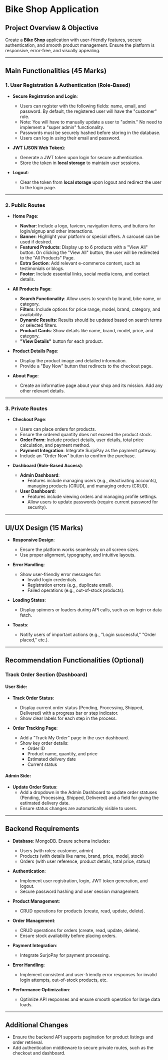 # Bike Shop Application

## Project Overview & Objective

Create a **Bike Shop** application with user-friendly features, secure authentication, and smooth product management. Ensure the platform is responsive, error-free, and visually appealing.

---

## Main Functionalities (45 Marks)

### 1. User Registration & Authentication (Role-Based)

- **Secure Registration and Login**:
  - Users can register with the following fields: name, email, and password. By default, the registered user will have the "customer" role.
  - Note: You will have to manually update a user to "admin." No need to implement a "super admin" functionality.
  - Passwords must be securely hashed before storing in the database.
  - Users can log in using their email and password.

- **JWT (JSON Web Token)**:
  - Generate a JWT token upon login for secure authentication.
  - Store the token in **local storage** to maintain user sessions.

- **Logout**:
  - Clear the token from **local storage** upon logout and redirect the user to the login page.

---

### 2. Public Routes

- **Home Page**:
  - **Navbar**: Include a logo, favicon, navigation items, and buttons for login/signup and other interactions.
  - **Banner**: Highlight your platform or special offers. A carousel can be used if desired.
  - **Featured Products**: Display up to 6 products with a "View All" button. On clicking the "View All" button, the user will be redirected to the "All Products" Page.
  - **Extra Section**: Add relevant e-commerce content, such as testimonials or blogs.
  - **Footer**: Include essential links, social media icons, and contact details.

- **All Products Page**:
  - **Search Functionality**: Allow users to search by brand, bike name, or category.
  - **Filters**: Include options for price range, model, brand, category, and availability.
  - **Dynamic Results**: Results should be updated based on search terms or selected filters.
  - **Product Cards**: Show details like name, brand, model, price, and category.
  - **"View Details"** button for each product.

- **Product Details Page**:
  - Display the product image and detailed information.
  - Provide a "Buy Now" button that redirects to the checkout page.

- **About Page**:
  - Create an informative page about your shop and its mission. Add any other relevant details.

---

### 3. Private Routes

- **Checkout Page**:
  - Users can place orders for products.
  - Ensure the ordered quantity does not exceed the product stock.
  - **Order Form**: Include product details, user details, total price calculation, and payment method.
  - **Payment Integration**: Integrate SurjoPay as the payment gateway.
  - Include an "Order Now" button to confirm the purchase.

- **Dashboard (Role-Based Access)**:
  - **Admin Dashboard**:
    - Features include managing users (e.g., deactivating accounts), managing products (CRUD), and managing orders (CRUD).
  - **User Dashboard**:
    - Features include viewing orders and managing profile settings.
    - Allow users to update passwords (require current password for security).

---

## UI/UX Design (15 Marks)

- **Responsive Design**:
  - Ensure the platform works seamlessly on all screen sizes.
  - Use proper alignment, typography, and intuitive layouts.

- **Error Handling**:
  - Show user-friendly error messages for:
    - Invalid login credentials.
    - Registration errors (e.g., duplicate email).
    - Failed operations (e.g., out-of-stock products).

- **Loading States**:
  - Display spinners or loaders during API calls, such as on login or data fetch.

- **Toasts**:
  - Notify users of important actions (e.g., "Login successful," "Order placed," etc.).

---

## Recommendation Functionalities (Optional)

### Track Order Section (Dashboard)

#### User Side:

- **Track Order Status**:
  - Display current order status (Pending, Processing, Shipped, Delivered) with a progress bar or step indicator.
  - Show clear labels for each step in the process.

- **Order Tracking Page**:
  - Add a "Track My Order" page in the user dashboard.
  - Show key order details:
    - Order ID
    - Product name, quantity, and price
    - Estimated delivery date
    - Current status

#### Admin Side:

- **Update Order Status**:
  - Add a dropdown in the Admin Dashboard to update order statuses (Pending, Processing, Shipped, Delivered) and a field for giving the estimated delivery date.
  - Ensure status changes are automatically visible to users.

---

## Backend Requirements

- **Database**: MongoDB. Ensure schema includes:
  - Users (with roles: customer, admin)
  - Products (with details like name, brand, price, model, stock)
  - Orders (with user reference, product details, total price, status)

- **Authentication**:
  - Implement user registration, login, JWT token generation, and logout.
  - Secure password hashing and user session management.

- **Product Management**:
  - CRUD operations for products (create, read, update, delete).

- **Order Management**:
  - CRUD operations for orders (create, read, update, delete).
  - Ensure stock availability before placing orders.

- **Payment Integration**:
  - Integrate SurjoPay for payment processing.

- **Error Handling**:
  - Implement consistent and user-friendly error responses for invalid login attempts, out-of-stock products, etc.

- **Performance Optimization**:
  - Optimize API responses and ensure smooth operation for large data loads.

---

## Additional Changes

- Ensure the backend API supports pagination for product listings and order retrieval.
- Add authentication middleware to secure private routes, such as the checkout and dashboard.
